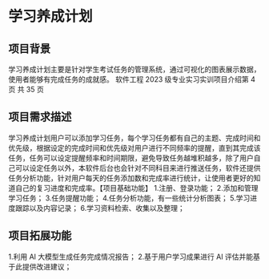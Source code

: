 # 学习养成计划
## 项目背景
学习养成计划主要是针对学生考试任务的管理系统，通过可视化的图表展示数据，使用者能够有完成任务的成就感。
软件工程 2023 级专业实习实训项目介绍第 4 页 共 35 页
## 项目需求描述
学习养成计划用户可以添加学习任务，每个学习任务都有自己的主题、完成时间和优先级，根据设定的完成时间和优先级对用户进行不同频率的提醒，直到其完成该任务，任务可以设定提醒频率和时间期限，避免导致任务越堆积越多，除了用户自己可以设定任务以外，本软件后台也会针对不同科目来进行推送任务，软件还提供任务分析功能，针对用户每天的任务添加数和完成率进行统计，让使用者更好的知道自己的复习进度和完成率。【项目基础功能】
 1.注册、登录功能；
 2.添加和管理学习任务；
 3.任务提醒功能；
 4.任务分析功能，有一些统计分析图表；
 5.学习进度跟踪以及内容记录；
 6.学习资料检索、收集以及整理；
## 项目拓展功能
1.利用 AI 大模型生成任务完成情况报告；
2.基于用户学习成果进行 AI 评估并能基于此提供改进建议；
